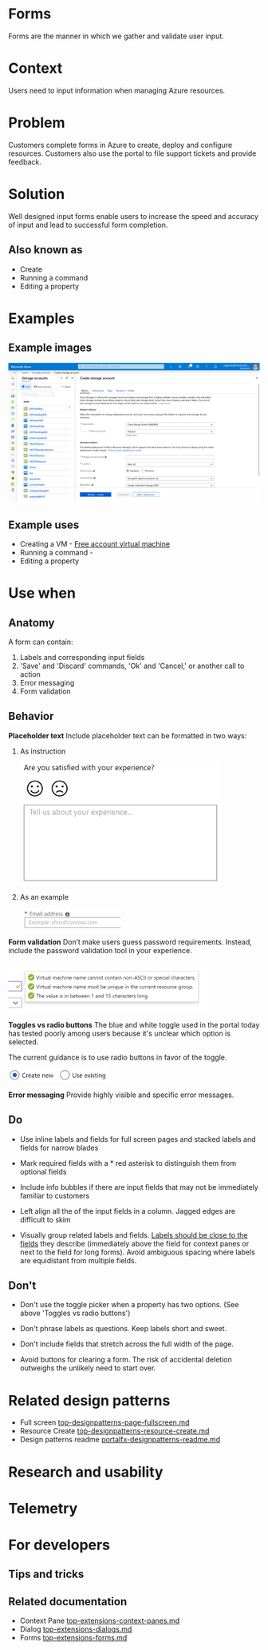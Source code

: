 ﻿# Forms
Forms are the manner in which we gather and validate user input.

# Context
Users need to input information when managing Azure resources.

# Problem
Customers complete forms in Azure to create, deploy and configure resources.  Customers also use the portal to file support tickets and provide feedback. 

# Solution
Well designed input forms enable users to increase the speed and accuracy of input and lead to successful form completion.

## Also known as
* Create
* Running a command
* Editing a property

# Examples

## Example images
<div style="max-width:800px">
<img alttext="Forms example" src="../media/top-designpatterns-page-forms/forms.png"  />
</div>

## Example uses
* Creating a VM - [Free account virtual machine](https://rc.portal.azure.com/#create/microsoft.freeaccountvirtualmachine)
* Running a command - 
* Editing a property

# Use when

## Anatomy
A form can contain:
1. Labels and corresponding input fields
2. 'Save' and 'Discard' commands, 'Ok' and 'Cancel,' or another call to action
3. Error messaging
4. Form validation

## Behavior


**Placeholder text**
Include placeholder text can be formatted in two ways:
1. As instruction
<div style="max-width:400px; margin-left:25px">
<img alttext="Placeholder instruction" src="../media/top-designpatterns-page-forms/placeholder_text.png"  />
</div>

2. As an example
<div style="max-width:200px; margin-left:25px">
<img alttext="Placeholder example" src="../media/top-designpatterns-page-forms/placeholder-email.png"  />
</div>

**Form validation**
Don’t make users guess password requirements. Instead, include the password validation tool in your experience.
<div style="max-width:400px">
<img alttext="Form validation" src="../media/top-designpatterns-page-forms/form-validation.png"  />
</div>

**Toggles vs radio buttons**
The blue and white toggle used in the portal today has tested poorly among users because it's unclear which option is selected.

The current guidance is to use radio buttons in favor of the toggle.
<div style="max-width:200px">
<img alttext="Radio control" src="../media/top-designpatterns-page-forms/radio-control.png"  />
</div>

**Error messaging**
Provide highly visible and specific error messages.

## Do
-   Use inline labels and fields for full screen pages and stacked labels and fields for narrow blades

-   Mark required fields with a * red asterisk to distinguish them from optional fields

-   Include info bubbles if there are input fields that may not be immediately familiar to customers

-   Left align all the of the input fields in a column. Jagged edges are difficult to skim

-   Visually group related labels and fields. [Labels should be close to the fields](https://www.nngroup.com/articles/form-design-white-space/) they describe (immediately above the field for context panes or next to the field for long forms). Avoid ambiguous spacing where labels are equidistant from multiple fields.

## Don't 
-   Don't use the toggle picker when a property has two options. (See above 'Toggles vs radio buttons')

-   Don't phrase labels as questions. Keep labels short and sweet.

-   Don't include fields that stretch across the full width of the page.

-   Avoid buttons for clearing a form. The risk of accidental deletion outweighs the unlikely need to start over.


# Related design patterns
* Full screen [top-designpatterns-page-fullscreen.md](top-designpatterns-page-fullscreen.md)
* Resource Create [top-designpatterns-resource-create.md](top-designpatterns-resource-create.md)
* Design patterns readme [portalfx-designpatterns-readme.md](portalfx-designpatterns-readme.md)


# Research and usability

# Telemetry

# For developers

## Tips and tricks

## Related documentation
* Context Pane [top-extensions-context-panes.md](top-extensions-context-panes.md)
* Dialog [top-extensions-dialogs.md](top-extensions-dialogs.md)
* Forms [top-extensions-forms.md](top-extensions-forms.md)
